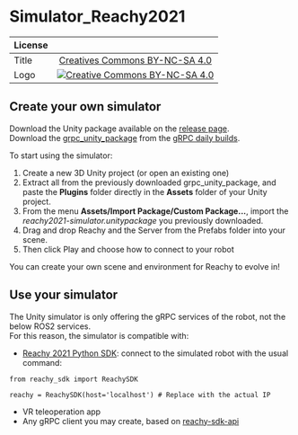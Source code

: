 # Simulator_Reachy2021

|   License     |     |
| ------------- | :-------------: |
| Title  | [Creatives Commons BY-NC-SA 4.0](https://creativecommons.org/licenses/by-nc-sa/4.0/legalcode) |
| Logo  | [![Creative Commons BY-NC-SA 4.0](https://i.creativecommons.org/l/by-nc-sa/4.0/88x31.png) ](http://creativecommons.org/licenses/by-nc-sa/4.0/)  |


## Create your own simulator

Download the Unity package available on the [release page](https://github.com/pollen-robotics/Simulator_Reachy2021/releases).  
Download the [grpc_unity_package](https://packages.grpc.io/archive/2022/04/67538122780f8a081c774b66884289335c290cbe-f15a2c1c-582b-4c51-acf2-ab6d711d2c59/csharp/grpc_unity_package.2.47.0-dev202204190851.zip) from the [gRPC daily builds](https://packages.grpc.io/archive/2022/04/67538122780f8a081c774b66884289335c290cbe-f15a2c1c-582b-4c51-acf2-ab6d711d2c59/index.xml).

To start using the simulator:
1. Create a new 3D Unity project (or open an existing one)
2. Extract all from the previously downloaded grpc_unity_package, and paste the **Plugins** folder directly in the **Assets** folder of your Unity project.
3. From the menu **Assets/Import Package/Custom Package...**, import the *reachy2021-simulator.unitypackage* you previously downloaded.
4. Drag and drop Reachy and the Server from the Prefabs folder into your scene.
5. Then click Play and choose how to connect to your robot

You can create your own scene and environment for Reachy to evolve in!

## Use your simulator

The Unity simulator is only offering the gRPC services of the robot, not the below ROS2 services.  
For this reason, the simulator is compatible with:
- [Reachy 2021 Python SDK](https://docs.pollen-robotics.com/sdk/getting-started/introduction/): 
connect to the simulated robot with the usual command:

```
from reachy_sdk import ReachySDK

reachy = ReachySDK(host='localhost') # Replace with the actual IP
``` 

- VR teleoperation app
- Any gRPC client you may create, based on [reachy-sdk-api](https://github.com/pollen-robotics/reachy-sdk-api)
